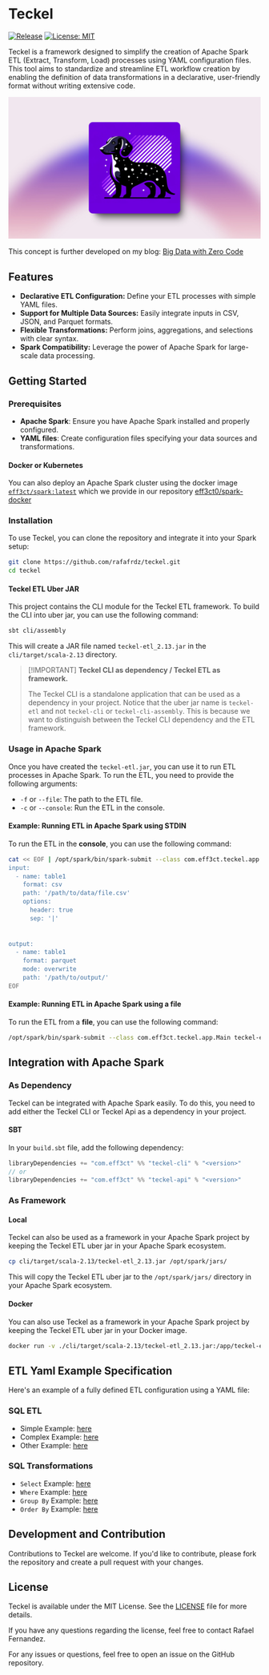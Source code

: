 # Teckel

[![Release](https://github.com/rafafrdz/teckel/actions/workflows/release.yml/badge.svg?branch=master)](https://github.com/rafafrdz/teckel/actions/workflows/release.yml) [![License: MIT](https://img.shields.io/badge/License-MIT-yellow.svg)](https://opensource.org/licenses/MIT)

Teckel is a framework designed to simplify the creation of Apache Spark ETL (Extract, Transform,
Load) processes using YAML configuration files. This tool aims to standardize and streamline ETL workflow creation by
enabling the definition of data transformations in a declarative, user-friendly format without writing extensive code.

![Logo](./docs/images/teckel-banner.png)

This concept is further developed on my
blog: [Big Data with Zero Code](https://blog.rafaelfernandez.dev/posts/big-data-with-zero-code/)

## Features

- **Declarative ETL Configuration:** Define your ETL processes with simple YAML files.
- **Support for Multiple Data Sources:** Easily integrate inputs in CSV, JSON, and Parquet formats.
- **Flexible Transformations:** Perform joins, aggregations, and selections with clear syntax.
- **Spark Compatibility:** Leverage the power of Apache Spark for large-scale data processing.

## Getting Started

### Prerequisites

- **Apache Spark**: Ensure you have Apache Spark installed and properly configured.
- **YAML files**: Create configuration files specifying your data sources and transformations.

#### Docker or Kubernetes

You can also deploy an Apache Spark cluster using the docker image [
`eff3ct/spark:latest`](https://hub.docker.com/r/eff3ct/spark) which we provide in our
repository [eff3ct0/spark-docker](https://github.com/eff3ct0/spark-docker)

### Installation

To use Teckel, you can clone the repository and integrate it into your Spark setup:

```bash
git clone https://github.com/rafafrdz/teckel.git
cd teckel
```

#### Teckel ETL Uber JAR

This project contains the CLI module for the Teckel ETL framework. To build the CLI into uber jar, you can use the
following command:

```bash
sbt cli/assembly
```

This will create a JAR file named `teckel-etl_2.13.jar` in the `cli/target/scala-2.13` directory.

> [!IMPORTANT] **Teckel CLI as dependency / Teckel ETL as framework.**
>
> The Teckel CLI is a standalone application that can be used as a dependency in your project. Notice that the uber jar
> name is `teckel-etl` and not `teckel-cli` or `teckel-cli-assembly`. This is because
> we want to distinguish between the Teckel CLI dependency and the ETL framework.

### Usage in Apache Spark

Once you have created the `teckel-etl.jar`, you can use it to run ETL processes in Apache Spark. To run the ETL, you
need to provide the
following arguments:

- `-f` or `--file`: The path to the ETL file.
- `-c` or `--console`: Run the ETL in the console.

#### Example: Running ETL in Apache Spark using STDIN

To run the ETL in the **console**, you can use the following command:

```bash
cat << EOF | /opt/spark/bin/spark-submit --class com.eff3ct.teckel.app.Main teckel-etl_2.13.jar -c
input:
  - name: table1
    format: csv
    path: '/path/to/data/file.csv'
    options:
      header: true
      sep: '|'


output:
  - name: table1
    format: parquet
    mode: overwrite
    path: '/path/to/output/'
EOF
```

#### Example: Running ETL in Apache Spark using a file

To run the ETL from a **file**, you can use the following command:

```bash
/opt/spark/bin/spark-submit --class com.eff3ct.teckel.app.Main teckel-etl_2.13.jar -f /path/to/etl/file.yaml
```

## Integration with Apache Spark

### As Dependency

Teckel can be integrated with Apache Spark easily. To do this, you need to add either the Teckel CLI or Teckel Api as a
dependency in your project.

#### SBT

In your `build.sbt` file, add the following dependency:

```scala
libraryDependencies += "com.eff3ct" %% "teckel-cli" % "<version>"
// or
libraryDependencies += "com.eff3ct" %% "teckel-api" % "<version>"
```

### As Framework

#### Local

Teckel can also be used as a framework in your Apache Spark project by keeping the Teckel ETL uber jar in your Apache
Spark ecosystem.

```bash
cp cli/target/scala-2.13/teckel-etl_2.13.jar /opt/spark/jars/
```

This will copy the Teckel ETL uber jar to the `/opt/spark/jars/` directory in your Apache Spark ecosystem.

#### Docker

You can also use Teckel as a framework in your Apache Spark project by keeping the Teckel ETL uber jar in your Docker
image.

```bash
docker run -v ./cli/target/scala-2.13/teckel-etl_2.13.jar:/app/teckel-etl_2.13.jar -it eff3ct/spark:latest /bin/bash

```

## ETL Yaml Example Specification

Here's an example of a fully defined ETL configuration using a YAML file:

### SQL ETL

- Simple Example: [here](./docs/etl/simple.yaml)
- Complex Example: [here](./docs/etl/complex.yaml)
- Other Example: [here](./docs/etl/example.yaml)

### SQL Transformations

- `Select` Example: [here](./docs/etl/select.yaml)
- `Where` Example: [here](./docs/etl/where.yaml)
- `Group By` Example: [here](./docs/etl/group-by.yaml)
- `Order By` Example: [here](./docs/etl/order-by.yaml)

## Development and Contribution

Contributions to Teckel are welcome. If you'd like to contribute, please fork the repository and create a pull request
with your changes.

## License

Teckel is available under the MIT License. See the [LICENSE](./LICENSE) file for more details.

If you have any questions regarding the license, feel free to contact Rafael Fernandez.

For any issues or questions, feel free to open an issue on the GitHub repository.
